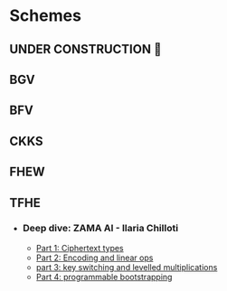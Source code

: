 # Schemes

## **UNDER CONSTRUCTION** 👷

## BGV


## BFV

## CKKS

## FHEW

## TFHE

- ### Deep dive: ZAMA AI - Ilaria Chilloti

   - [Part 1: Ciphertext types](https://www.zama.ai/post/tfhe-deep-dive-part-1?utm_source=tfhe_deep_dive_part_I&utm_medium=substack&utm_campaign=blogpost)
   - [Part 2: Encoding and linear ops](https://www.zama.ai/post/tfhe-deep-dive-part-2?utm_source=tfhe_deep_dive_part_I&utm_medium=substack&utm_campaign=blogpost)
   - [part 3: key switching and levelled multiplications](https://www.zama.ai/post/tfhe-deep-dive-part-3?utm_source=tfhe_deep_dive_part_3&utm_medium=substack&utm_campaign=blogpost)
   - [Part 4: programmable bootstrapping](https://www.zama.ai/post/tfhe-deep-dive-part-4)








